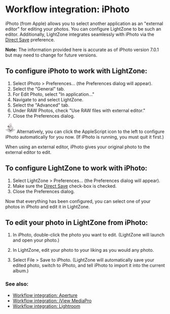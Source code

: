 Workflow integration: iPhoto
============================

iPhoto (from Apple) allows you to select another application as an
"external editor" for editing your photos. You can configure LightZone
to be such an editor. Additionally, LightZone integrates seamlessly with
iPhoto via the [Direct Save](Preferences.html#Preferences-Direct_Save)
preference.

**Note:** The information provided here is accurate as of iPhoto version
7.0.1 but may need to change for future versions.

To configure iPhoto to work with LightZone:
-------------------------------------------

1.  Select iPhoto \> Preferences... (the Preferences dialog will
    appear).
2.  Select the "General" tab.
3.  For Edit Photo, select "In application..."
4.  Navigate to and select LightZone.
5.  Select the "Advanced" tab.
6.  Under RAW Photos, check "Use RAW files with external editor."
7.  Close the Preferences dialog.

[![image](images/AppleScriptAppIcon.png)](help:runscript='LightZone_Help/scripts/Set_iPhoto_Prefs.scpt')
Alternatively, you can click the AppleScript icon to the left to
configure iPhoto automatically for you now. (If iPhoto is running, you
must quit it first.)

 When using an external editor, iPhoto gives your original photo to the
external editor to edit.

To configure LightZone to work with iPhoto:
-------------------------------------------

1.  Select LightZone \> Preferences... (the Preferences dialog will
    appear).
2.  Make sure the [Direct
    Save](Preferences.html#Preferences-Direct_Save) check-box is
    checked.
3.  Close the Preferences dialog.

Now that everything has been configured, you can select one of your
photos in iPhoto and edit it in LightZone.

To edit your photo in LightZone from iPhoto:
--------------------------------------------

1.  In iPhoto, double-click the photo you want to edit. (LightZone will
    launch and open your photo.)

2.  In LightZone, edit your photo to your liking as you would any photo.
3.  Select File \> Save to iPhoto. (LightZone will automatically save
    your edited photo, switch to iPhoto, and tell iPhoto to import it
    into the current album.)

### See also:

-   [Workflow integration: Aperture](Integration-Aperture.html)
-   [Workflow integration: iView
    MediaPro](Integration-iView_MediaPro.html)
-   [Workflow integration: Lightroom](Integration-Lightroom.html)

